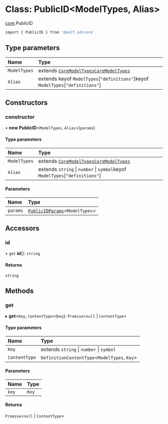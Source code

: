 # Class: PublicID<ModelTypes, Alias\>

[core](../modules/core.md).PublicID

```sh
import { PublicID } from '@self.id/core'
```

## Type parameters

| Name | Type |
| :------ | :------ |
| `ModelTypes` | extends [`CoreModelTypes`](../modules/core.md#coremodeltypes)[`CoreModelTypes`](../modules/core.md#coremodeltypes) |
| `Alias` | extends keyof `ModelTypes`[``"definitions"``]keyof `ModelTypes`[``"definitions"``] |

## Constructors

### constructor

• **new PublicID**<`ModelTypes`, `Alias`\>(`params`)

#### Type parameters

| Name | Type |
| :------ | :------ |
| `ModelTypes` | extends [`CoreModelTypes`](../modules/core.md#coremodeltypes)[`CoreModelTypes`](../modules/core.md#coremodeltypes) |
| `Alias` | extends `string` \| `number` \| `symbol`keyof `ModelTypes`[``"definitions"``] |

#### Parameters

| Name | Type |
| :------ | :------ |
| `params` | [`PublicIDParams`](../modules/core.md#publicidparams)<`ModelTypes`\> |

## Accessors

### id

• `get` **id**(): `string`

#### Returns

`string`

## Methods

### get

▸ **get**<`Key`, `ContentType`\>(`key`): `Promise`<``null`` \| `ContentType`\>

#### Type parameters

| Name | Type |
| :------ | :------ |
| `Key` | extends `string` \| `number` \| `symbol` |
| `ContentType` | `DefinitionContentType`<`ModelTypes`, `Key`\> |

#### Parameters

| Name | Type |
| :------ | :------ |
| `key` | `Key` |

#### Returns

`Promise`<``null`` \| `ContentType`\>
